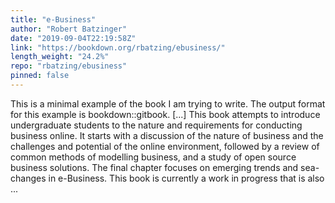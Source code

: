 ```yaml
---
title: "e-Business"
author: "Robert Batzinger"
date: "2019-09-04T22:19:58Z"
link: "https://bookdown.org/rbatzing/ebusiness/"
length_weight: "24.2%"
repo: "rbatzing/ebusiness"
pinned: false
---
```


This is a minimal example of the book I am trying to write. The output format for this example is bookdown::gitbook. [...] This book attempts to introduce undergraduate students to the nature and requirements for conducting business online. It starts with a discussion of the nature of business and the challenges and potential of the online environment, followed by a review of common methods of modelling business, and a study of open source business solutions. The final chapter focuses on emerging trends and sea-changes in e-Business. This book is currently a work in progress that is also ...

